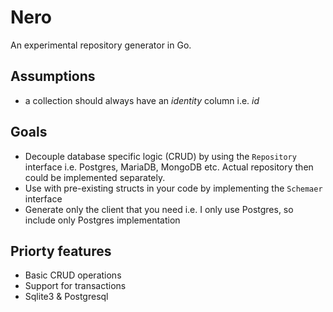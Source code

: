 # Nero

An experimental repository generator in Go.

## Assumptions

- a collection should always have an *identity* column i.e. *id*

## Goals

- Decouple database specific logic (CRUD) by using the `Repository` interface i.e. Postgres, MariaDB, MongoDB etc. 
  Actual repository then could be implemented separately.
- Use with pre-existing structs in your code by implementing the `Schemaer` interface
- Generate only the client that you need i.e. I only use Postgres, so include only Postgres implementation

## Priorty features

- Basic CRUD operations
- Support for transactions
- Sqlite3 & Postgresql